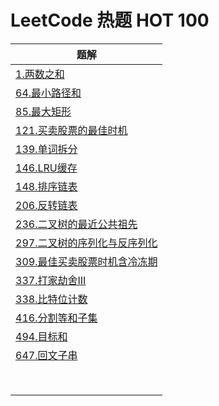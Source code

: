 # LeetCode 热题 HOT 100

| 题解                                                         |
| ------------------------------------------------------------ |
| [1.两数之和](1.两数之和.md)                                  |
| [64.最小路径和](64.最小路径和.md)                            |
| [85.最大矩形](85.最大矩形.md)                                |
| [121.买卖股票的最佳时机](121.买卖股票的最佳时机.md)          |
| [139.单词拆分](139.单词拆分.md)                              |
| [146.LRU缓存](146.LRU缓存.md)                                |
| [148.排序链表](148.排序链表.md)                              |
| [206.反转链表](206.反转链表.md)                              |
| [236.二叉树的最近公共祖先](236.二叉树的最近公共祖先.md)      |
| [297.二叉树的序列化与反序列化](297.二叉树的序列化与反序列化.md) |
| [309.最佳买卖股票时机含冷冻期](309.最佳买卖股票时机含冷冻期.md) |
| [337.打家劫舍III](337.打家劫舍III.md)                        |
| [338.比特位计数](338.比特位计数.md)                          |
| [416.分割等和子集](416.分割等和子集.md)                      |
| [494.目标和](494.目标和.md)                                  |
| [647.回文子串](647.回文子串.md)                              |
|                                                              |
|                                                              |
|                                                              |
|                                                              |
|                                                              |
|                                                              |
|                                                              |
|                                                              |
